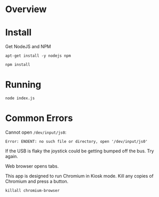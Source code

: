 # Overview

# Install

Get NodeJS and NPM
```
apt-get install -y nodejs npm
```

`npm install`

# Running

`node index.js`

# Common Errors

Cannot open `/dev/input/js0`:
```
Error: ENOENT: no such file or directory, open '/dev/input/js0'
```

If the USB is flaky the joystick could be getting bumped off the bus.  Try again.

Web browser opens tabs.

This app is designed to run Chromium in Kiosk mode.  Kill any copies of Chromium and press a button.
```
killall chromium-browser
```

